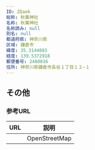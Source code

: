 ```yaml
---
ID: ZQaek
総称: 秋葉神社
名称: 秋葉神社
名称読み: null
別名: null
都道府県: 神奈川県
区域: 鎌倉市
緯度: 35.3144883
経度: 139.5372918
郵便番号: 2480016
住所: 神奈川県鎌倉市長谷１丁目１２−１
---
```


## その他

### 参考URL

| URL | 説明          |
| --- | ------------- |
|     | OpenStreetMap |
